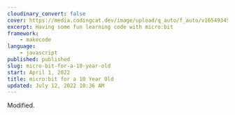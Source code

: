 ```yaml
---
cloudinary_convert: false
cover: https://media.codingcat.dev/image/upload/q_auto/f_auto/v1654934535/main-codingcatdev-photo/courses/ForA10YearOld/ForA10YearOldMicroBitIntro.png
excerpt: Having some fun learning code with micro:bit
framework: 
    - makecode
language:
    - javascript
published: published
slug: micro-bit-for-a-10-year-old
start: April 1, 2022
title: micro:bit for a 10 Year Old
updated: July 12, 2022 10:36 AM
---
```

Modified.